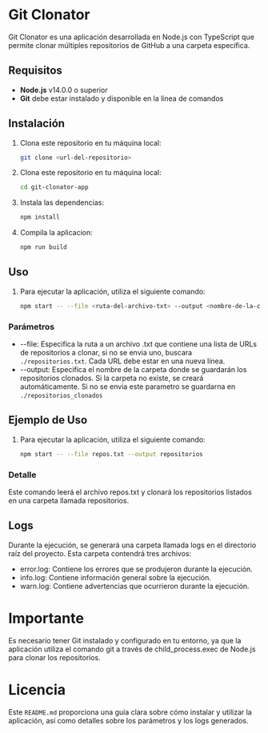 # Git Clonator

Git Clonator es una aplicación desarrollada en Node.js con TypeScript que permite clonar múltiples repositorios de GitHub a una carpeta específica.

## Requisitos

-   **Node.js** v14.0.0 o superior
-   **Git** debe estar instalado y disponible en la línea de comandos

## Instalación

1. Clona este repositorio en tu máquina local:

    ```bash
    git clone <url-del-repositorio>
    ```

2. Clona este repositorio en tu máquina local:
    ```bash
    cd git-clonator-app
    ```
3. Instala las dependencias:
    ```bash
    npm install
    ```
4. Compila la aplicacion:
    ```bash
    npm run build
    ```

## Uso

1. Para ejecutar la aplicación, utiliza el siguiente comando:
    ```bash
    npm start -- --file <ruta-del-archivo-txt> --output <nombre-de-la-carpeta-output>
    ```

### Parámetros

-   --file: Especifica la ruta a un archivo .txt que contiene una lista de URLs de repositorios a clonar, si no se envia uno, buscara `./repositorios.txt`. Cada URL debe estar en una nueva línea.
-   --output: Especifica el nombre de la carpeta donde se guardarán los repositorios clonados. Si la carpeta no existe, se creará automáticamente. Si no se envia este parametro se guardarna en `./repositorios_clonados`

## Ejemplo de Uso

1. Para ejecutar la aplicación, utiliza el siguiente comando:
    ```bash
    npm start -- --file repos.txt --output repositorios
    ```

### Detalle

Este comando leerá el archivo repos.txt y clonará los repositorios listados en una carpeta llamada repositorios.

## Logs

Durante la ejecución, se generará una carpeta llamada logs en el directorio raíz del proyecto. Esta carpeta contendrá tres archivos:

-   error.log: Contiene los errores que se produjeron durante la ejecución.
-   info.log: Contiene información general sobre la ejecución.
-   warn.log: Contiene advertencias que ocurrieron durante la ejecución.

# Importante

Es necesario tener Git instalado y configurado en tu entorno, ya que la aplicación utiliza el comando git a través de child_process.exec de Node.js para clonar los repositorios.

# Licencia

Este `README.md` proporciona una guía clara sobre cómo instalar y utilizar la aplicación, así como detalles sobre los parámetros y los logs generados.

